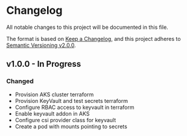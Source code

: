 # Changelog

All notable changes to this project will be documented in this file.

The format is based on [Keep a Changelog](https://keepachangelog.com/en/1.0.0/),
and this project adheres to [Semantic Versioning v2.0.0](https://semver.org/spec/v2.0.0.html).

## v1.0.0 - In Progress

### Changed

- Provision AKS cluster terraform
- Provision KeyVault and test secrets terraform
- Configure RBAC access to keyvault in terraform
- Enable keyvault addon in AKS
- Configure csi provider class for keyvault
- Create a pod with mounts pointing to secrets
